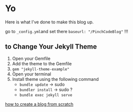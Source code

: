 # Yo

Here is what I've done to make this blog up.

go to `_config.yml`and set there `baseurl: "/PinchCodeBlog"` !!!

## to Change Your Jekyll Theme
1. Open your Gemfile
2. Add the theme to the Gemfile 
3. `gem "jekyll-theme-example"`
4. Open your terminal
5. Install theme using the following command
    - `bundle update` -> sudo
    - `bundler install` -> sudo ?
    - `bundle exec jekyll serve`
	
	
[how to create a blog from scratch](https://medium.com/20percentwork/creating-your-blog-for-free-using-jekyll-github-pages-dba37272730a)
